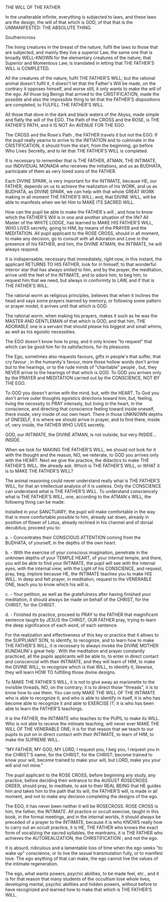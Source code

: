 <a name="top"></a>
THE WILL OF THE FATHER
 

In the unalterable infinite, everything is subjected to laws, and these laws are the design, the will of that which is GOD, of that that is the UNMANIFESTED: THE ABSOLUTE THING.

 

Southerncross
 

The living creatures in the breast of the nature, fulfil the laws to those that are subjected, and mainly they live a superior Law, the same one that is broadly WELL-KNOWN for the elementary creatures of the nature, that Superior and Momentous Law, is translated in letting that THE FATHER'S WILL is COMPLETED.

All the creatures of the nature, fulfil THE FATHER'S WILL; but the rational animal doesn't fulfil it, it doesn't let that the Father's Will be made, on the contrary it opposes himself, and worse still, it only wants to make the will of the ego. All those big Beings that arrived to the CRISTIFICATION, made the possible and also the impossible thing to let that the FATHER'S dispositions are completed, to FULFILL THE FATHER'S WILL.

All those that dove in the dark and black waters of the Abyss, made simple and flatly the will of the EGO. The Path of the CROSS and the ROSE, is THE FATHER'S PATH, and it IS NOT An AVENUE FOR THE EGO.

The CROSS and the Rose's Path , the FATHER travels it but not the EGO. If the pupil really yearns to arrive to the INITIATION and to culminate in the CRISTIFICATION, it should from the start, from the beginning, go before Who Lives Secretly, and to let that THE FATHER'S WILL is completed.

It is necessary to remember that is THE FATHER, ATMAN, THE INTIMATE, our INDIVIDUAL MONADA who receives the initiations, and us as BUDHATA, participate of them as very loved sons of the FATHER.

Each DIVINE SPARK, is very important for the INTIMATE, because HE, our FATHER, depends on us to achieve the realization of his WORK, and us as BUDHATA, as DIVINE SPARK, we can help with that whole GREAT WORK making in all moment THE FATHER'S WILL; and, that DIVINE WILL, will be able to manifests when we let Him to MAKE ITS SACRED WILL.

How can the pupil be able to make the FATHER´s will , and how to know which the FATHER'S Will is in one and another situation of the life?  All Master of the WHITE LODGE, has learned to MAKE HIS FATHER'S WILL, WHO LIVES secretly, going to HIM, by means of the PRAYER and the MEDITATION. All pupil applicant to the ROSE CROSS, should in all moment, to make any decision, go to consult with all Adoration and Love in the presence of his FATHER, and him, the DIVINE ATMAN, the INTIMATE, he will always respond.

It is indispensable, necessary that immediately, right now, in this instant, the applicant RETURNS TO HIS FATHER, look for in himself, to that wonderful interior star that has always smiled to him, and by the prayer, the meditation, arrive until the feet of the INTIMATE, and to adore him, to beg him, to request him that we need, but always in conformity to LAW, and if that is THE FATHER'S WILL.

The rational worm as religious principles, believes that when it inclines the head and says some prayers learned by memory, or following some pattern or prayer model, it arrives until that which is GOD.

The rational worm, when making his prayers, makes it such as he was the MASTER AND GENTLEMAN of that which is GOD, and that him, THE ADORABLE one is a servant that should please his biggest and small whims, as well as his egoistic necessities.

The EGO doesn't know how to pray, and it only knows "to request" that which can be good him for its satisfactions, for its pleasures.

The Ego, sometimes also requests favours, gifts in people's that suffer, that cry favour ; in the humanity's favour, more those hollow words don't arrive but to the hearings, or to the rude minds of "charitable" people , but, they NEVER arrive to the hearings of that which is GOD. To GOD you arrives only by the PRAYER and MEDITATION carried out by the CONSCIENCE, NOT BY THE EGO.

To GOD you doesn't arrive with the mind, but, with the HEART. To God you don't arrive outer thoughts egoistics directions toward him, but, feeling, living the necessity to PRAY intensely, but living in the heart, in the conscience, and directing that conscience feeling toward inside oneself, there inside, very inside of our own heart. There in those UNKNOWN depths of ONESELF, it is where we should arrive in prayer, and to find there, inside of, very inside, the FATHER WHO LIVES secretly.

GOD, our INTIMATE, the DIVINE ATMAN, is not outside, but very INSIDE... INSIDE.

When we look for MAKING THE FATHER'S WILL, we should not look for it with the thought and the reason, NO, we reiterate, to GOD you arrives only with the HEART. Next we give the practice, the didactics to make THE FATHER'S WILL. We already ask. Which is THE FATHER'S WILL, or WHAT it is to MAKE THE FATHER'S WILL?

The animal reasoning could never understand really what is THE FATHER'S WILL, for that an intellectual analysis of it is useless. Only the CONSCIENCE can understand what is THE FATHER'S WILL. To understand consciencely what is THE FATHER'S WILL, one, according to the ATMAN´s WILL, the following thing can be made:

Installed in your SANCTUARY, the pupil will make comfortable in the way that is more comfortable possible to him, already sat down, already in position of flower of Lotus, already reclined in his channel and of dorsal decubitus; proceed you to:

a. - Concentrates their CONSCIOUS ATTENTION coming from the BUDHATA, of yourself, in the depths of the own heart.

b. - With the exercise of your conscious imagination, penetrate in the unknown depths of your TEMPLE HEART, of your internal temple, and there, you will be able to find your INTIMATE, the pupil will see with the internal eyes, with the internal view, with the Light of his CONSCIENCE, and request, pray, beg, implore because HE, the INTIMATE teaches you to make HIS WILL. In deep and felt prayer, in meditation, request to the VENERABLE ONE, teach you to know which his will is.

c. - Your petition, as well as the gratefulness after having finished your meditation, it should always be made on behalf of the CHRIST, for the CHRIST, for the CHRIST.

d. - Finished its practice, proceed to PRAY to the FATHER that magnificent sentence taught by JESUS the CHRIST, OUR FATHER pray, trying to learn the deep significance of each word, of each sentence.

For the realization and effectiveness of this key or practice that it allows to the SUPPLIANT SON, to identify, to recognize, and to learn how to make THE FATHER'S WILL, it is necessary to always invoke the DIVINE MOTHER KUNDALINI´s great help . With the meditation and prayer constantly practiced, all the pupils applicants will be able to, to enter in direct contact and conscencial with their INTIMATE, and they will learn of HIM, to make the DIVINE WILL, to recognize which is that WILL, to identify it, likewise, they will learn HOW TO fulfilling those divine designs.

To MAKE THE FATHER´S WILL, it is not to give away as marionette to the invisible threads, NO, on the contrary; it is to direct those "threads", it is to know how to use them. You can only MAKE THE WILL OF THE INTIMATE who is able to recognize it; and who is able to identify in itself, it is who has become able to recognize it and able to EXERCISE IT; it is who has been able to learn the FATHER'S teachings.
 
It is the FATHER, the INTIMATE who teaches to the PUPIL to make its WILL. Who is not able to receive the intimate teaching, will never ever MAKE THE WILL OF THE VENERABLE ONE; it is for that reason that we teach to our pupils to put on in direct contact with their INTIMATE, to learn of HIM, to make the SUPREME WILL.

"MY FATHER, MY GOD, MY LORD, I request you, I beg you, I request you in the CHRIST'S name, for the CHRIST, for the CHRIST; become trained to know your will, become trained to make your will, but LORD, make you your will and not mine."

The pupil applicant to the ROSE CROSS, before beginning any study, any practice, before deciding their entrance to the AUGUST ROSECROSS ORDER, should pray, to meditate, to ask to their REAL BEING that HE guides him and takes him to the path that its will, the FATHER'S will, is made in all moment, and not to make any decision completing the designs of the ego.

The EGO, it has never been neither it will be ROSECROSS. ROSE CROSS is him, the father, the INTIMATE. All practice or occult exercise, taught in this book, in the formal meetings, and in the internal worlds, it should always be preceded of a prayer to the INTIMATE, because it is who KNOWS really how to carry out an occult practice, it is HE, THE FATHER who knows the exact form of vocalizing the sacred syllables, the mantrams, it is THE FATHER who achieves the AUTOREALIZATION, the CHRISTIFICATION ; and not the ego.

It is absurd, ridiculous and a lamentable loss of time when the ego seeks "to wake up" conscience, or to live the sexual transmutation fully, or to manifest love. The ego anything of that can make, the ego cannot live the values of the intimate regeneration.

The ego, what wants powers, psychic abilities, to be made feel, etc., and it is for that reason that many students of the occultism lose whole lives, developing mental, psychic abilities and hidden powers, without before to have recognized and learned how to make that which is THE FATHER'S WILL.
